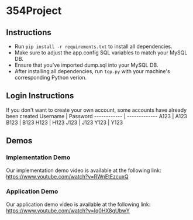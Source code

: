 # 354Project

## Instructions ##
* Run `pip install -r requirements.txt` to install all dependencies.
* Make sure to adjust the app.config SQL variables to match your MySQL DB.
* Ensure that you've imported dump.sql into your MySQL DB.
* After installing all dependencies, run `top.py` with your machine's corresponding Python verion.

## Login Instructions ##
If you don't want to create your own account, some accounts have already been created
Username | Password
------------ | -------------
A123 | A123
B123 | B123
H123 | H123
J123 | J123
Y123 | Y123

## Demos ##
### Implementation Demo ###
Our implementation demo video is available at the following link: https://www.youtube.com/watch?v=RWnEtEzcuxQ

### Application Demo ###
Our application demo video is available at the following link: https://www.youtube.com/watch?v=Iq0HX8gUbwY

